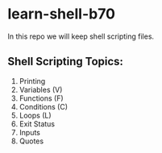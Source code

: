 # learn-shell-b70

In this repo we will keep shell scripting files.

Shell Scripting Topics:
-----------------------

1. Printing
2. Variables (V)
3. Functions (F)
4. Conditions (C)
5. Loops (L)
6. Exit Status
7. Inputs
8. Quotes
